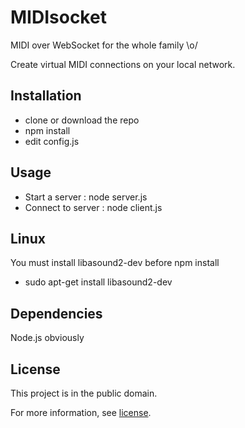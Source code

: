 # MIDIsocket

MIDI over WebSocket for the whole family \o/

Create virtual MIDI connections on your local network.

## Installation

 - clone or download the repo
 - npm install
 - edit config.js

## Usage

 * Start a server : node server.js
 * Connect to server : node client.js

## Linux

You must install libasound2-dev before npm install

 - sudo apt-get install libasound2-dev

## Dependencies

Node.js obviously

## License

This project is in the public domain.

For more information, see [license](LICENSE).
